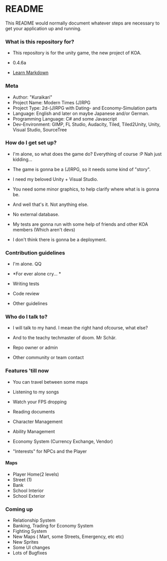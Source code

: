 # README #

This README would normally document whatever steps are necessary to get your application up and running.

### What is this repository for? ###

* This repository is for the unity game, the new project of KOA.
* 0.4.6a

* [Learn Markdown](https://bitbucket.org/tutorials/markdowndemo)

### Meta ###
* Author: "Kuraikari"
* Project Name: Modern Times (J)RPG
* Project Type: 2d-(J)RPG with Dating- and Economy-Simulation parts
* Language: English and later on maybe Japanese and/or German.
* Programming Language: C# and some Javascript
* Dev-Environment: GIMP, FL Studio, Audacity, Tiled, Tiled2Unity, Unity, Visual Studio, SourceTree

### How do I get set up? ###

* I'm alone, so what does the game do? Everything of course :P Nah just kidding...
* The game is gonna be a (J)RPG, so it needs some kind of "story". 
* I need my beloved Unity + Visual Studio.
* You need some minor graphics, to help clarify where what is is gonna be.
* And well that's it. Not anything else.

* No external database.

* My tests are gonna run with some help of friends and other KOA members (Which aren't devs) 
* I don't think there is gonna be a deployment. 

### Contribution guidelines ###

* I'm alone. QQ 
* *For ever alone cry... *

* Writing tests
* Code review
* Other guidelines

### Who do I talk to? ###

* I will talk to my hand. I mean the right hand ofcourse, what else? 
* And to the teachy techmaster of doom. Mr Schär.

* Repo owner or admin
* Other community or team contact

### Features 'till now ###
* You can travel between some maps
* Listening to my songs 
* Watch your FPS dropping
* Reading documents

* Character Management
* Ability Management
* Economy System (Currency Exchange, Vendor)
* "Interests" for NPCs and the Player

#### Maps ####
* Player Home(2 levels) 
* Street (1)
* Bank 
* School Interior
* School Exterior


### Coming up ###
* Relationship System
* Banking, Trading for Economy System
* Fighting System
* New Maps ( Mart, some Streets, Emergency, etc etc)
* New Sprites
* Some UI changes
* Lots of Bugfixes
